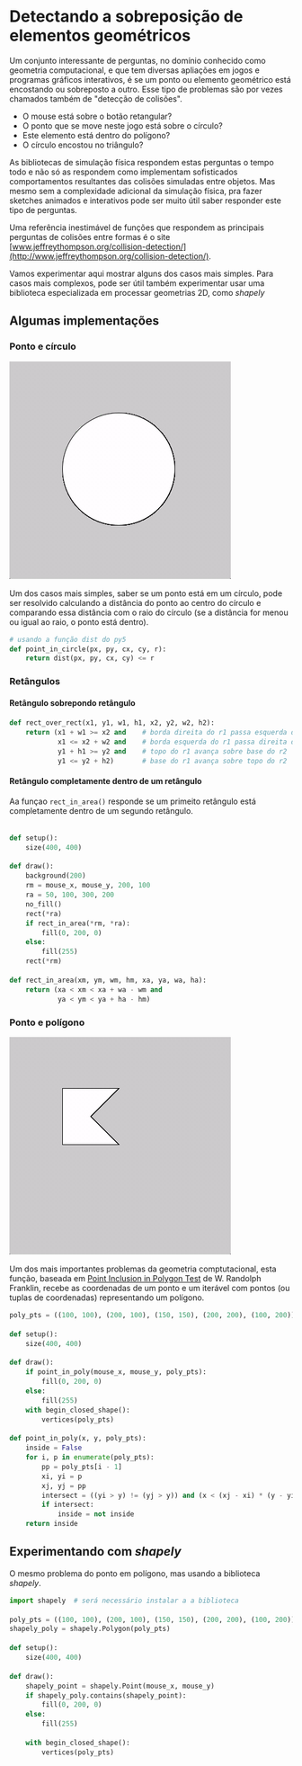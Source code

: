 # Detectando a sobreposição de elementos geométricos

Um conjunto interessante de perguntas, no domínio conhecido como geometria computacional, e que tem diversas apliações em jogos e programas gráficos interativos, é se um ponto ou elemento geométrico está encostando ou sobreposto a outro. Esse tipo de problemas são por vezes chamados também de "detecção de colisões".

- O mouse está sobre o botão retangular?
- O ponto que se move neste jogo está sobre o círculo?
- Este elemento está dentro do polígono?
- O círculo encostou no triângulo?

As bibliotecas de simulação física respondem estas perguntas o tempo todo e não só as respondem como implementam sofisticados comportamentos resultantes das colisões simuladas entre objetos. Mas mesmo sem a complexidade adicional da simulação física, pra fazer sketches animados e interativos pode ser muito útil saber responder este tipo de perguntas. 

Uma referência inestimável de funções que respondem as principais perguntas de colisões entre formas é o site [www.jeffreythompson.org/collision-detection/](http://www.jeffreythompson.org/collision-detection/).

Vamos experimentar aqui mostrar alguns dos casos mais simples. Para casos mais complexos, pode ser útil também experimentar usar uma biblioteca especializada em processar geometrias 2D, como *shapely*

## Algumas implementações 

### Ponto e círculo

![animação ponto no círculo](assets/point_in_circle.gif)


Um dos casos mais simples, saber se um ponto está em um círculo, pode ser resolvido calculando a distância do ponto ao centro do círculo e comparando essa distância com o raio do círculo (se a distância for menou ou igual ao raio, o ponto está dentro).

```python
# usando a função dist do py5
def point_in_circle(px, py, cx, cy, r):
    return dist(px, py, cx, cy) <= r
```

### Retângulos

#### Retângulo sobrepondo retângulo

```python
def rect_over_rect(x1, y1, w1, h1, x2, y2, w2, h2):
    return (x1 + w1 >= x2 and    # borda direita do r1 passa esquerda do r2 
            x1 <= x2 + w2 and    # borda esquerda do r1 passa direita do r2
            y1 + h1 >= y2 and    # topo do r1 avança sobre base do r2
            y1 <= y2 + h2)       # base do r1 avança sobre topo do r2 

```

#### Retângulo completamente dentro de um retângulo

Aa funçao `rect_in_area()` responde se um primeito retângulo está completamente dentro de um segundo retângulo.

```python

def setup():
    size(400, 400)

def draw():
    background(200)
    rm = mouse_x, mouse_y, 200, 100
    ra = 50, 100, 300, 200
    no_fill()
    rect(*ra)
    if rect_in_area(*rm, *ra):
        fill(0, 200, 0)
    else:
        fill(255)
    rect(*rm)

def rect_in_area(xm, ym, wm, hm, xa, ya, wa, ha):
    return (xa < xm < xa + wa - wm and
            ya < ym < ya + ha - hm)

```

### Ponto e polígono

![animação ponto no polígono](assets/point_in_poly.gif)

Um dos mais importantes problemas da geometria comptutacional, esta função, baseada em [Point Inclusion in Polygon Test](https://wrf.ecse.rpi.edu/Research/Short_Notes/pnpoly.html) de W. Randolph Franklin, recebe as coordenadas de um ponto e um iterável com pontos (ou tuplas de coordenadas) representando um polígono.

```python
poly_pts = ((100, 100), (200, 100), (150, 150), (200, 200), (100, 200))

def setup():
    size(400, 400)

def draw():
    if point_in_poly(mouse_x, mouse_y, poly_pts):
        fill(0, 200, 0)
    else:
        fill(255)    
    with begin_closed_shape():
        vertices(poly_pts)
    
def point_in_poly(x, y, poly_pts):
    inside = False
    for i, p in enumerate(poly_pts):
        pp = poly_pts[i - 1]
        xi, yi = p
        xj, yj = pp
        intersect = ((yi > y) != (yj > y)) and (x < (xj - xi) * (y - yi) / (yj - yi) + xi)
        if intersect:
            inside = not inside
    return inside
```

## Experimentando com *shapely*

O mesmo problema do ponto em polígono, mas usando a biblioteca *shapely*.

```python
import shapely  # será necessário instalar a a biblioteca

poly_pts = ((100, 100), (200, 100), (150, 150), (200, 200), (100, 200))
shapely_poly = shapely.Polygon(poly_pts)

def setup():
    size(400, 400)

def draw():
    shapely_point = shapely.Point(mouse_x, mouse_y)
    if shapely_poly.contains(shapely_point):
        fill(0, 200, 0)
    else:
        fill(255)
    
    with begin_closed_shape():
        vertices(poly_pts)
```





